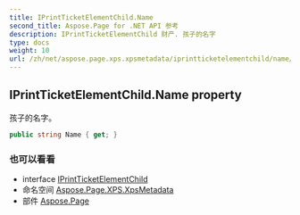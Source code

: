 ```yaml
---
title: IPrintTicketElementChild.Name
second_title: Aspose.Page for .NET API 参考
description: IPrintTicketElementChild 财产. 孩子的名字
type: docs
weight: 10
url: /zh/net/aspose.page.xps.xpsmetadata/iprintticketelementchild/name/
---
```

## IPrintTicketElementChild.Name property

孩子的名字。

```csharp
public string Name { get; }
```

### 也可以看看

* interface [IPrintTicketElementChild](../)
* 命名空间 [Aspose.Page.XPS.XpsMetadata](../../iprintticketelementchild/)
* 部件 [Aspose.Page](../../../)


